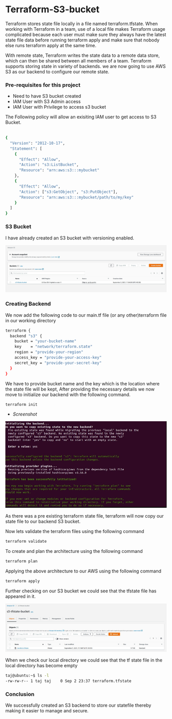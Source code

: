 # Terraform-S3-bucket

Terraform stores state file locally in a file named terraform.tfstate. When working with Terraform in a team, use of a local file makes Terraform usage complicated because each user must make sure they always have the latest state file data before running terraform apply and make sure that nobody else runs terraform apply at the same time.

With remote state, Terraform writes the state data to a remote data store, which can then be shared between all members of a team. Terraform supports storing state in variety of backends. we are now going to use AWS S3 as our backend to configure our remote state.


### Pre-requisites for this project

-  Need to have S3 bucket created
-  IAM User with S3 Admin access
-  IAM User with Privilege to access s3 bucket

The Following policy will allow an exisiting IAM user to get access to S3 Bucket.

```sh

{
  "Version": "2012-10-17",
  "Statement": [
    {
      "Effect": "Allow",
      "Action": "s3:ListBucket",
      "Resource": "arn:aws:s3:::mybucket"
    },
    {
      "Effect": "Allow",
      "Action": ["s3:GetObject", "s3:PutObject"],
      "Resource": "arn:aws:s3:::mybucket/path/to/my/key"
    }
  ]
}

```

### S3 Bucket

I have already created an S3 bucket with versioning enabled.

![](01.jpg)

### Creating Backend

We now add the following code to our main.tf file (or any other)terraform file in our working directory

```sh
terraform {
  backend "s3" {
    bucket = "your-bucket-name"
    key    = "network/terraform.state"
    region = "provide-your-region"
    access_key = "provide-your-access-key"
    secret_key = "provide-your-secret-key"
  }
}
```

We have to provide bucket name and the key which is the location where the state file will be kept, After providing the necessary details we now move to initialize our backend with the following command.

```sh
terraform init
```
- _Screenshot_


![](screenshot.jpg)

As there was a pre existing terraform state file, terraform will now copy our state file to our backend S3 bucket.

Now lets validate the terraform files using the following command

```sh
terraform validate
```

To create and plan the architecture using the following command

```sh
terraform plan
```

Applying the above architecture to our AWS using the following command

```sh
terraform apply
```

Further checking on our S3 bucket we could see that the tfstate file has appeared in it.

![](02.jpg)


When we check our local directory we could see that the tf state file in the local directory has become empty

```sh
taj@ubuntu:~$ ls -l
-rw-rw-r-- 1 taj taj    0 Sep 2 23:37 terraform.tfstate
```

### Conclusion
We successfully created an S3 backend to store our statefile thereby making it easier to manage and secure.

